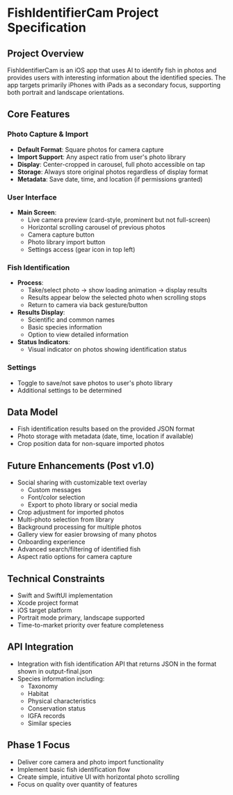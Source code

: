# FishIdentifierCam Project Specification

## Project Overview
FishIdentifierCam is an iOS app that uses AI to identify fish in photos and provides users with interesting information about the identified species. The app targets primarily iPhones with iPads as a secondary focus, supporting both portrait and landscape orientations.

## Core Features

### Photo Capture & Import
- **Default Format**: Square photos for camera capture
- **Import Support**: Any aspect ratio from user's photo library
- **Display**: Center-cropped in carousel, full photo accessible on tap
- **Storage**: Always store original photos regardless of display format
- **Metadata**: Save date, time, and location (if permissions granted)

### User Interface
- **Main Screen**:
  - Live camera preview (card-style, prominent but not full-screen)
  - Horizontal scrolling carousel of previous photos
  - Camera capture button
  - Photo library import button
  - Settings access (gear icon in top left)

### Fish Identification
- **Process**:
  - Take/select photo → show loading animation → display results
  - Results appear below the selected photo when scrolling stops
  - Return to camera via back gesture/button
- **Results Display**:
  - Scientific and common names
  - Basic species information
  - Option to view detailed information
- **Status Indicators**:
  - Visual indicator on photos showing identification status

### Settings
- Toggle to save/not save photos to user's photo library
- Additional settings to be determined

## Data Model
- Fish identification results based on the provided JSON format
- Photo storage with metadata (date, time, location if available)
- Crop position data for non-square imported photos

## Future Enhancements (Post v1.0)
- Social sharing with customizable text overlay
  - Custom messages
  - Font/color selection
  - Export to photo library or social media
- Crop adjustment for imported photos
- Multi-photo selection from library
- Background processing for multiple photos
- Gallery view for easier browsing of many photos
- Onboarding experience
- Advanced search/filtering of identified fish
- Aspect ratio options for camera capture

## Technical Constraints
- Swift and SwiftUI implementation
- Xcode project format
- iOS target platform
- Portrait mode primary, landscape supported
- Time-to-market priority over feature completeness

## API Integration
- Integration with fish identification API that returns JSON in the format shown in output-final.json
- Species information including:
  - Taxonomy
  - Habitat
  - Physical characteristics
  - Conservation status
  - IGFA records
  - Similar species

## Phase 1 Focus
- Deliver core camera and photo import functionality
- Implement basic fish identification flow
- Create simple, intuitive UI with horizontal photo scrolling
- Focus on quality over quantity of features 
